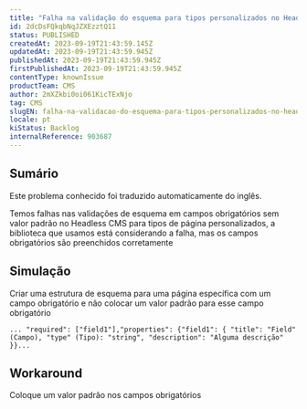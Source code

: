 ```yaml
---
title: "Falha na validação do esquema para tipos personalizados no Headless CMS"
id: 2dcDsFQkqbNqJZXEzztQ11
status: PUBLISHED
createdAt: 2023-09-19T21:43:59.145Z
updatedAt: 2023-09-19T21:43:59.945Z
publishedAt: 2023-09-19T21:43:59.945Z
firstPublishedAt: 2023-09-19T21:43:59.945Z
contentType: knownIssue
productTeam: CMS
author: 2mXZkbi0oi061KicTExNjo
tag: CMS
slugEN: falha-na-validacao-do-esquema-para-tipos-personalizados-no-headless-cms
locale: pt
kiStatus: Backlog
internalReference: 903687
---
```


## Sumário

<div class="alert alert-info">
  <p>Este problema conhecido foi traduzido automaticamente do inglês.</p>
</div>



Temos falhas nas validações de esquema em campos obrigatórios sem valor padrão no Headless CMS para tipos de página personalizados, a biblioteca que usamos está considerando a falha, mas os campos obrigatórios são preenchidos corretamente

## Simulação



Criar uma estrutura de esquema para uma página específica com um campo obrigatório e não colocar um valor padrão para esse campo obrigatório


    ... "required": ["field1"],"properties": {"field1": { "title": "Field" (Campo), "type" (Tipo): "string", "description": "Alguma descrição" }}...

## Workaround


Coloque um valor padrão nos campos obrigatórios





